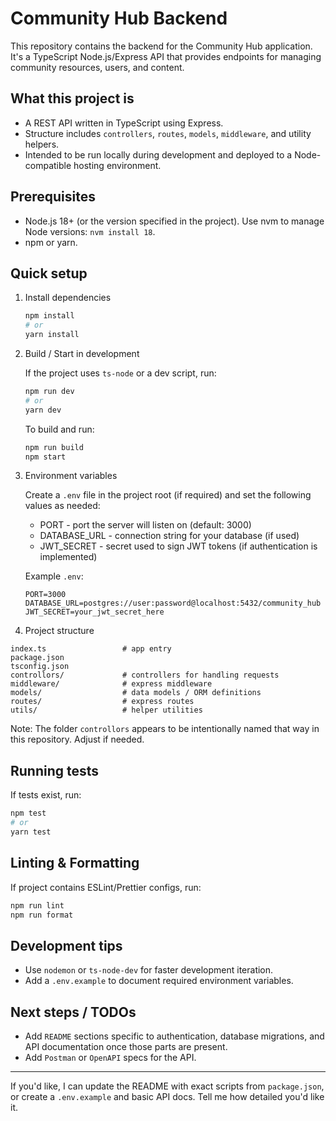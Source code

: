 # Community Hub Backend

This repository contains the backend for the Community Hub application. It's a TypeScript Node.js/Express API that provides endpoints for managing community resources, users, and content.

## What this project is

- A REST API written in TypeScript using Express.
- Structure includes `controllers`, `routes`, `models`, `middleware`, and utility helpers.
- Intended to be run locally during development and deployed to a Node-compatible hosting environment.

## Prerequisites

- Node.js 18+ (or the version specified in the project). Use nvm to manage Node versions: `nvm install 18`.
- npm or yarn.

## Quick setup

1. Install dependencies

   ```bash
   npm install
   # or
   yarn install
   ```

2. Build / Start in development

   If the project uses `ts-node` or a dev script, run:

   ```bash
   npm run dev
   # or
   yarn dev
   ```

   To build and run:

   ```bash
   npm run build
   npm start
   ```

3. Environment variables

   Create a `.env` file in the project root (if required) and set the following values as needed:

   - PORT - port the server will listen on (default: 3000)
   - DATABASE_URL - connection string for your database (if used)
   - JWT_SECRET - secret used to sign JWT tokens (if authentication is implemented)

   Example `.env`:

   ```env
   PORT=3000
   DATABASE_URL=postgres://user:password@localhost:5432/community_hub
   JWT_SECRET=your_jwt_secret_here
   ```

4. Project structure

```
index.ts                 # app entry
package.json
tsconfig.json
controllors/             # controllers for handling requests
middleware/              # express middleware
models/                  # data models / ORM definitions
routes/                  # express routes
utils/                   # helper utilities
```

Note: The folder `controllors` appears to be intentionally named that way in this repository. Adjust if needed.

## Running tests

If tests exist, run:

```bash
npm test
# or
yarn test
```

## Linting & Formatting

If project contains ESLint/Prettier configs, run:

```bash
npm run lint
npm run format
```

## Development tips

- Use `nodemon` or `ts-node-dev` for faster development iteration.
- Add a `.env.example` to document required environment variables.

## Next steps / TODOs

- Add `README` sections specific to authentication, database migrations, and API documentation once those parts are present.
- Add `Postman` or `OpenAPI` specs for the API.

---

If you'd like, I can update the README with exact scripts from `package.json`, or create a `.env.example` and basic API docs. Tell me how detailed you'd like it.